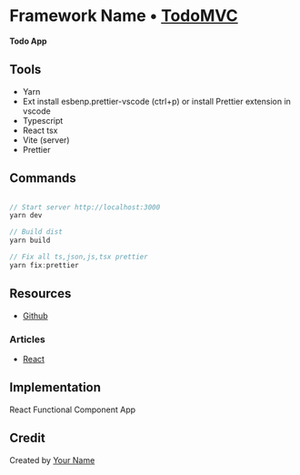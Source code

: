 # Framework Name • [TodoMVC](http://todomvc.com)

**Todo App**

## Tools

* Yarn
* Ext install esbenp.prettier-vscode (ctrl+p) or install Prettier extension in vscode
* Typescript
* React tsx
* Vite (server)
* Prettier

## Commands

```javascript

// Start server http://localhost:3000
yarn dev

// Build dist
yarn build

// Fix all ts,json,js,tsx prettier
yarn fix:prettier

```

## Resources

- [Github](https://github.com/tomatkungen/husqvarna)


### Articles

- [React](https://reactjs.org/)




## Implementation

React Functional Component App


## Credit

Created by [Your Name](http://your-website.com)
